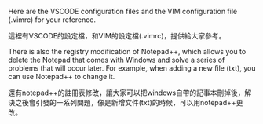 Here are the VSCODE configuration files and the VIM configuration file (.vimrc) for your reference.

這裡有VSCODE的設定檔，和VIM的設定檔(.vimrc)，提供給大家參考。


There is also the registry modification of Notepad++, which allows you to delete the Notepad that comes with Windows and solve a series of problems that will occur later. For example, when adding a new file (txt), you can use Notepad++ to change it.

還有notepad++的註冊表修改，讓大家可以把windows自帶的記事本刪掉後，解決之後會引發的一系列問題，像是新增文件(txt)的時候，可以用notepad++更改。
